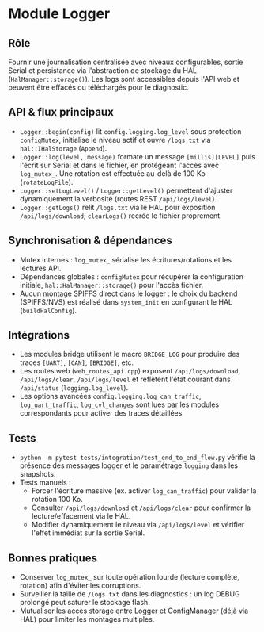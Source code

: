 # Module Logger

## Rôle
Fournir une journalisation centralisée avec niveaux configurables, sortie Serial et persistance via l'abstraction de stockage du HAL (`HalManager::storage()`). Les logs sont accessibles depuis l'API web et peuvent être effacés ou téléchargés pour le diagnostic.

## API & flux principaux
- `Logger::begin(config)` lit `config.logging.log_level` sous protection `configMutex`, initialise le niveau actif et ouvre `/logs.txt` via `hal::IHalStorage` (`Append`).
- `Logger::log(level, message)` formate un message `[millis][LEVEL]` puis l'écrit sur Serial et dans le fichier, en protégeant l'accès avec `log_mutex_`. Une rotation est effectuée au-delà de 100 Ko (`rotateLogFile`).
- `Logger::setLogLevel()` / `Logger::getLevel()` permettent d'ajuster dynamiquement la verbosité (routes REST `/api/logs/level`).
- `Logger::getLogs()` relit `/logs.txt` via le HAL pour exposition `/api/logs/download`; `clearLogs()` recrée le fichier proprement.

## Synchronisation & dépendances
- Mutex internes : `log_mutex_` sérialise les écritures/rotations et les lectures API.
- Dépendances globales : `configMutex` pour récupérer la configuration initiale, `hal::HalManager::storage()` pour l'accès fichier.
- Aucun montage SPIFFS direct dans le logger : le choix du backend (SPIFFS/NVS) est réalisé dans `system_init` en configurant le HAL (`buildHalConfig`).

## Intégrations
- Les modules bridge utilisent le macro `BRIDGE_LOG` pour produire des traces `[UART]`, `[CAN]`, `[BRIDGE]`, etc.
- Les routes web (`web_routes_api.cpp`) exposent `/api/logs/download`, `/api/logs/clear`, `/api/logs/level` et reflètent l'état courant dans `/api/status` (`logging.log_level`).
- Les options avancées `config.logging.log_can_traffic`, `log_uart_traffic`, `log_cvl_changes` sont lues par les modules correspondants pour activer des traces détaillées.

## Tests
- `python -m pytest tests/integration/test_end_to_end_flow.py` vérifie la présence des messages logger et le paramétrage `logging` dans les snapshots.
- Tests manuels :
  - Forcer l'écriture massive (ex. activer `log_can_traffic`) pour valider la rotation 100 Ko.
  - Consulter `/api/logs/download` et `/api/logs/clear` pour confirmer la lecture/effacement via le HAL.
  - Modifier dynamiquement le niveau via `/api/logs/level` et vérifier l'effet immédiat sur la sortie Serial.

## Bonnes pratiques
- Conserver `log_mutex_` sur toute opération lourde (lecture complète, rotation) afin d'éviter les corruptions.
- Surveiller la taille de `/logs.txt` dans les diagnostics : un log DEBUG prolongé peut saturer le stockage flash.
- Mutualiser les accès storage entre Logger et ConfigManager (déjà via HAL) pour limiter les montages multiples.
